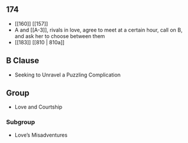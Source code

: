 ## 174
- [[160]] [[157]] 
- A and [[A-3]], rivals in love, agree to meet at a certain hour, call on B, and ask her to choose between them
- [[183]] [[810 | 810a]] 

## B Clause
- Seeking to Unravel a Puzzling Complication

## Group
- Love and Courtship

### Subgroup
- Love’s Misadventures

